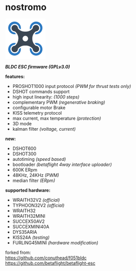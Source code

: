 # nostromo
![quad](icon.png)

***BLDC ESC firmware (GPLv3.0)***

**features:**
  * PROSHOT1000 input protocol *(PWM for thrust tests only)*
  * DSHOT commands support
  * high input linearity:  *(1000 steps)*
  * complementary PWM  *(regenerative braking)*
  * configurable motor Brake
  * KISS telemetry protocol
  * max current, max temperature *(protection)*
  * 3D mode
  * kalman filter *(voltage, current)*

**new:**
  * DSHOT600
  * DSHOT300
  * autotiming *(speed based)*
  * bootloader *(betaflight 4way interface uploader)*
  * 600K ERpm
  * 48KHz, 24KHz *(PWM)*
  * median filter *(ERpm)*

**supported hardware:**
  * WRAITH32V2  *(official)*
  * TYPHOON32V2  *(official)*
  * WRAITH32
  * WRAITH32MINI
  * SUCCEX50AV2
  * SUCCEXMINI40A
  * DYS35ARIA
  * KISS24A  *(testing)*
  * FURLING45MINI  *(hardware modification)*

forked from: <br/>
<https://github.com/conuthead/f051bldc> <br/>
<https://github.com/betaflight/betaflight-esc> <br/>
